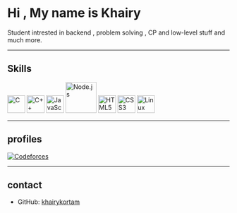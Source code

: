 # Hi , My name is Khairy

Student intrested in backend , problem solving , CP  and low-level stuff and much more.

---

## Skills

<p align="left">
  <!-- C -->
  <img alt="C" title="C" src="https://cdn.jsdelivr.net/gh/devicons/devicon/icons/c/c-original.svg" width="40" height="40"/>
  <!-- C++ -->
  <img alt="C++" title="C++" src="https://cdn.jsdelivr.net/gh/devicons/devicon/icons/cplusplus/cplusplus-original.svg" width="40" height="40"/>
  <!-- JavaScript -->
  <img alt="JavaScript" title="JavaScript" src="https://cdn.jsdelivr.net/gh/devicons/devicon/icons/javascript/javascript-original.svg" width="40" height="40"/>
  <!-- Node.js (wordmark = bigger/clearer) -->
  <img alt="Node.js" title="Node.js" src="https://cdn.jsdelivr.net/gh/devicons/devicon/icons/nodejs/nodejs-original-wordmark.svg" width="70" height="70"/>
  <!-- HTML5 -->
  <img alt="HTML5" title="HTML5" src="https://cdn.jsdelivr.net/gh/devicons/devicon/icons/html5/html5-original.svg" width="40" height="40"/>
  <!-- CSS3 -->
  <img alt="CSS3" title="CSS3" src="https://cdn.jsdelivr.net/gh/devicons/devicon/icons/css3/css3-original.svg" width="40" height="40"/>
  <!-- Linux -->
  <img alt="Linux" title="Linux" src="https://cdn.jsdelivr.net/gh/devicons/devicon/icons/linux/linux-original.svg" width="40" height="40"/>
</p>

---
## profiles
[![Codeforces](https://img.shields.io/badge/Codeforces-khairyQ-blue?style=for-the-badge&logo=codeforces)](https://codeforces.com/profile/khairyQ)

---

## contact
- GitHub: [khairykortam](https://github.com/khairykortam)
